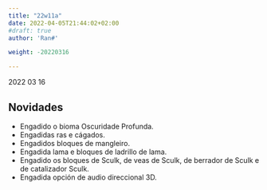 ```yaml
---
title: "22w11a"
date: 2022-04-05T21:44:02+02:00
#draft: true
author: 'Ran#'

weight: -20220316

---
```


2022 03 16

## Novidades
- Engadido o bioma Oscuridade Profunda.
- Engadidas ras e cágados.
- Engadidos bloques de mangleiro.
- Engadida lama e bloques de ladrillo de lama.
- Engadido os bloques de Sculk, de veas de Sculk, de berrador de Sculk e de catalizador Sculk.
- Engadida opción de audio direccional 3D.
